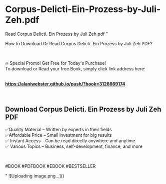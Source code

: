 # Corpus-Delicti-Ein-Prozess-by-Juli-Zeh.pdf
Read Corpus Delicti. Ein Prozess by Juli Zeh pdf
"<p>How to Download Or Read Corpus Delicti. Ein Prozess by Juli Zeh PDF?</p>
<p>&nbsp;</p>
<p>&#128293;  Special Promo! Get Free for Today's Purchase!<br />To download or Read your free Book, simply click link address here:&nbsp;<br />&nbsp;</p>
<p><a href=""https://alaniwebster.github.io/push/?book=3126669174""><strong>https://alaniwebster.github.io/push/?book=3126669174</strong></a></p>
<p>&nbsp;</p>
<h2>Download Corpus Delicti. Ein Prozess by Juli Zeh PDF</h2>
<p>&#x2705;Quality Material &ndash; Written by experts in their fields<br />&#x2705;Affordable Price &ndash; Small investment for big results<br />&#x2705; Instant Access &ndash; Can be read directly anywhere and anytime<br />&#x2705; Various Topics &ndash; Business, self-development, finance, and more</p>
<p>&nbsp;</p>
<p>#BOOK #PDFBOOK #EBOOK #BESTSELLER</p>
"
![Uploading image.png…]()
